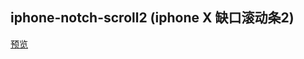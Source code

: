 ## iphone-notch-scroll2 (iphone X 缺口滚动条2)

[预览](https://cooodev.github.io/Frontend-Library/packages/iphone-notch-scroll-2/)